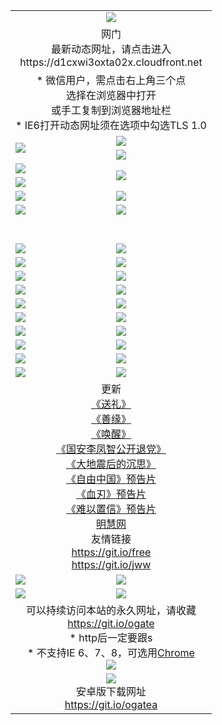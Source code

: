﻿<table>
  <tr></tr>
  <tr><td colspan=2 align=center><img src="https://cloud.githubusercontent.com/assets/11880933/13434984/f430fae2-e012-11e5-814f-c2df1e82b247.jpg" /></td></tr>
  <tr><td colspan=2 align=center>网门<br>最新动态网址，请点击进入
<br>https://d1cxwi3oxta02x.cloudfront.net
    </td>
  </tr>
  <tr>
    <td colspan=2 align=center>* 微信用户，需点击右上角三个点<br>选择在浏览器中打开<br>或手工复制到浏览器地址栏
    <br>* IE6打开动态网址须在选项中勾选TLS 1.0</td>
  </tr>
  <tr>
    <td rowspan=2><a href="https://d1cxwi3oxta02x.cloudfront.net/ogUP.aspx?name=11DKC.mp4&list=11DKC" target="_blank"><img src="https://d1cxwi3oxta02x.cloudfront.net/Up/11DKC1.jpg" /></a></td> 
    <td><div><a href="https://d1cxwi3oxta02x.cloudfront.net/ogUP.aspx?name=LRWS.mp4&list=LRWS" target="_blank"><img src="https://d1cxwi3oxta02x.cloudfront.net/Up/LRWS.jpg" /></a></td>
   </tr>
  <tr>
    <td><a href="https://d1cxwi3oxta02x.cloudfront.net/ogNiceVedio.aspx" target="_blank"><img src="https://d1cxwi3oxta02x.cloudfront.net/Up/11TGKDY.jpg" /></a></td>
  </tr>
  <tr>
    <td><a href="https://d1cxwi3oxta02x.cloudfront.net/ogUP.aspx?name=JQR.mp4&count=2" target="_blank"><img src="https://d1cxwi3oxta02x.cloudfront.net/Up/JQR.jpg" /></a></td>   
    <td rowspan=2><a href="https://d1cxwi3oxta02x.cloudfront.net/ogUP.aspx?name=JP.mp4&count=9" target="_blank"><img src="https://d1cxwi3oxta02x.cloudfront.net/Up/JP.jpg" /></td>
  </tr>
  <tr>
    <td><a href="https://d1cxwi3oxta02x.cloudfront.net/ogUP.aspx?name=WH.mp4" target="_blank"><img src="https://d1cxwi3oxta02x.cloudfront.net/Up/WH.jpg" /></a></td>
  </tr>
  <tr>
    <td><a href="https://d1cxwi3oxta02x.cloudfront.net/ogUP.aspx?name=SSZJ.mp4&list=SSZJ" target="_blank"><img src="https://d1cxwi3oxta02x.cloudfront.net/Up/SSZJ.jpg" /></a></td>
    <td><a href="https://d1cxwi3oxta02x.cloudfront.net/ogUP.aspx?name=1XQK.mp4&count=13" target="_blank"><img src="https://d1cxwi3oxta02x.cloudfront.net/Up/1XQK.jpg" /></a</td>
  </tr>
  <tr>
    <td><a href="https://d1cxwi3oxta02x.cloudfront.net/ogUP.aspx?name=ZY.mp4&count=2015|16" target="_blank"><img src="https://d1cxwi3oxta02x.cloudfront.net/Up/ZY.jpg" /></a</td>
    <td><a href="https://d1cxwi3oxta02x.cloudfront.net/ogUP.aspx?name=XTFY.mp4&count=B|2,A|24" target="_blank"><img src="https://d1cxwi3oxta02x.cloudfront.net/Up/XTFY.jpg" /></a></td>
  </tr>
  <tr height="40">
  </tr>
  <tr>
    <td><a href="https://d1cxwi3oxta02x.cloudfront.net/ogUP.aspx?name=4EE/QQ.mp4&list=4EEQQ" target="_blank"><img src="https://d1cxwi3oxta02x.cloudfront.net/Up/4EE/QQ0.jpg"/></a></td>
    <td><a href="https://d1cxwi3oxta02x.cloudfront.net/ogUP.aspx?name=4EE/HQ.mp4&list=4EEHQ" target="_blank"><img src="https://d1cxwi3oxta02x.cloudfront.net/Up/4EE/HQ0.jpg"/></a></td>
  </tr>
  <tr>
    <td><a href="https://d1cxwi3oxta02x.cloudfront.net/ogUP.aspx?name=4EE/ZG.mp4&list=4EEZG" target="_blank"><img src="https://d1cxwi3oxta02x.cloudfront.net/Up/4EE/ZG0.jpg"/></a></td>
    <td><a href="https://d1cxwi3oxta02x.cloudfront.net/ogUP.aspx?name=4EE/DJ.mp4&list=4EEDJ" target="_blank"><img src="https://d1cxwi3oxta02x.cloudfront.net/Up/4EE/DJ0.jpg"/></a></td>
  </tr>
  <tr>
    <td><a href="https://d1cxwi3oxta02x.cloudfront.net/ogUP.aspx?name=4EE/GX.mp4&list=4EEGX" target="_blank"><img src="https://d1cxwi3oxta02x.cloudfront.net/Up/4EE/GX0.jpg"/></a></td>
    <td><a href="https://d1cxwi3oxta02x.cloudfront.net/ogUP.aspx?name=4EE/HD.mp4&list=4EEHD" target="_blank"><img src="https://d1cxwi3oxta02x.cloudfront.net/Up/4EE/HD0.jpg"/></a></td>
  </tr>
  <tr>
    <td><a href="https://d1cxwi3oxta02x.cloudfront.net/ogUP.aspx?name=4EE/TX.mp4&list=4EETX" target="_blank"><img src="https://d1cxwi3oxta02x.cloudfront.net/Up/4EE/TX0.jpg"/></a></td>
    <td><a href="https://d1cxwi3oxta02x.cloudfront.net/ogUP.aspx?name=4EE/WZ.mp4&list=4EEWZ" target="_blank"><img src="https://d1cxwi3oxta02x.cloudfront.net/Up/4EE/WZ0.jpg"/></a></td>
  </tr>
  <tr>
    <td><a href="https://d1cxwi3oxta02x.cloudfront.net/onUP.aspx?name=https://d1ni6yqhqrtjo7.cloudfront.net/" target="_blank"><img src="https://d1cxwi3oxta02x.cloudfront.net/Up/0DTW.jpg"/></a></td>
    <td><a href="https://d1cxwi3oxta02x.cloudfront.net/onUP.aspx?name=https://d240ns8up8earz.cloudfront.net/acenter/" target="_blank"><img src="https://d1cxwi3oxta02x.cloudfront.net/Up/0TDW.jpg" /></a></td>
  </tr>
  <tr>
    <td><a href="https://d1cxwi3oxta02x.cloudfront.net/onUP.aspx?name=https://d4508d6vomz2p.cloudfront.net/gb/nsc413.htm" target="_blank"><img src="https://d1cxwi3oxta02x.cloudfront.net/Up/0DJY.jpg" /></a></td>
    <td><a href="https://d1cxwi3oxta02x.cloudfront.net/onUP.aspx?name=https://dilo7bqpjb57y.cloudfront.net/xtr/gb/prog204.html" target="_blank"><img src="https://d1cxwi3oxta02x.cloudfront.net/Up/0XTR.jpg" /></a></td>
  </tr>
  <tr>
    <td><a href="https://d1cxwi3oxta02x.cloudfront.net/onUP.aspx?name=https://d3aj00iefsmfgc.cloudfront.net/" target="_blank"><img src="https://d1cxwi3oxta02x.cloudfront.net/Up/0MHW.jpg" /></a></td>
    <td><a href="https://d1cxwi3oxta02x.cloudfront.net/onUP.aspx?name=https://d20wz7qt14x5d2.cloudfront.net/" target="_blank"><img src="https://d1cxwi3oxta02x.cloudfront.net/Up/0ZJW.jpg" /></a></td>
  </tr>
  <tr>
    <td><a href="https://d1cxwi3oxta02x.cloudfront.net/ogUP.aspx?name=0FG.zip" target="_blank"><img src="https://d1cxwi3oxta02x.cloudfront.net/Up/0FG.jpg" /></a></td>
    <td><a href="https://d1cxwi3oxta02x.cloudfront.net/ogUP.aspx?name=0FGA.apk" target="_blank"><img src="https://d1cxwi3oxta02x.cloudfront.net/Up/0FGA.jpg" /></a></td>
  </tr>
  <tr>
    <td><a href="https://d1cxwi3oxta02x.cloudfront.net/ogUP.aspx?name=0U.zip" target="_blank"><img src="https://d1cxwi3oxta02x.cloudfront.net/Up/0U.jpg" /></a></td>
    <td><a href="https://d1cxwi3oxta02x.cloudfront.net/ogUP.aspx?name=0UA.apk" target="_blank"><img src="https://d1cxwi3oxta02x.cloudfront.net/Up/0UA.jpg" /></a></td>
  </tr>
  <tr>
    <td><a href="https://d1cxwi3oxta02x.cloudfront.net/ogUP.aspx?name=0iPPOTV.zip" target="_blank"><img src="https://d1cxwi3oxta02x.cloudfront.net/Up/0iPPOTV.jpg" /></a></td>
    <td><a href="https://d1cxwi3oxta02x.cloudfront.net/ogUP.aspx?name=0iNTD.apk" target="_blank"><img src="https://d1cxwi3oxta02x.cloudfront.net/Up/0iNTD.jpg" /></a></td>
  </tr>
  <tr>
    <td colspan=2 align=center>更新<br>
      <a href="https://d1cxwi3oxta02x.cloudfront.net/ogUP.aspx?name=4ESL.mp4" target="_blank">《送礼》</a><br>
      <a href="https://d1cxwi3oxta02x.cloudfront.net/ogUP.aspx?name=4ESY.mp4" target="_blank">《善缘》</a><br>
      <a href="https://d1cxwi3oxta02x.cloudfront.net/ogUP.aspx?name=4EHX.mp4" target="_blank">《唤醒》</a><br>
      <a href="https://d1cxwi3oxta02x.cloudfront.net/ogUP.aspx?name=4LFZ.mp4" target="_blank">《国安李凤智公开退党》</a><br>
      <a href="https://d1cxwi3oxta02x.cloudfront.net/ogUP.aspx?name=4DDZHDCS.mp4" target="_blank">《大地震后的沉思》</a><br>
      <a href="https://d1cxwi3oxta02x.cloudfront.net/ogUP.aspx?name=11ZYZG0.mp4" target="_blank">《自由中国》预告片</a><br>
      <a href="https://d1cxwi3oxta02x.cloudfront.net/ogUP.aspx?name=11XR.mp4" target="_blank">《血刃》预告片</a><br>
      <a href="https://d1cxwi3oxta02x.cloudfront.net/ogUP.aspx?name=11NYZX.mp4&count=2" target="_blank">《难以置信》预告片</a><br>
      <a href="https://d1cxwi3oxta02x.cloudfront.net/onUP.aspx?name=https://www.minghui.org/" target="_blank">明慧网</a><br>
      友情链接<br>
      <a href="https://d1cxwi3oxta02x.cloudfront.net/onUP.aspx?name=https://git.io/free" target="_blank">https://git.io/free</a><br>
      <a href="https://d1cxwi3oxta02x.cloudfront.net/onUP.aspx?name=https://git.io/jww" target="_blank">https://git.io/jww</a></td>
    </td>
  </tr>
  <tr>
    <td><a href="https://d1cxwi3oxta02x.cloudfront.net/ogNice.aspx" target="_blank"><img src="https://d1cxwi3oxta02x.cloudfront.net/Up/0WCYY.jpg" /></a></td>
    <td><a href="https://d1cxwi3oxta02x.cloudfront.net/onCO.aspx?ob=600事物&op=增删改&args=WH1~%23类型6新闻%7c%23类型6评论&mode=" target="_blank"><img src="https://d1cxwi3oxta02x.cloudfront.net/Up/0WZTT.jpg" /></a></td> 
  </tr>
  <tr>
    <td><a href="https://d1cxwi3oxta02x.cloudfront.net/ogDY.aspx" target="_blank"><img src="https://d1cxwi3oxta02x.cloudfront.net/Up/0FK.jpg" /></a></td>
    <td><a href="https://d1cxwi3oxta02x.cloudfront.net/ogST.aspx" target="_blank"><img src="https://d1cxwi3oxta02x.cloudfront.net/Up/0ST.jpg" /></a></td> 
  </tr>
  <tr>
    <td colspan=2 align=center>可以持续访问本站的永久网址，请收藏<br/><a href="https://git.io/ogate" target="_blank">https://git.io/ogate</a><br/>* http后一定要跟s<br/>* 不支持IE 6、7、8，可选用<a href="https://d1cxwi3oxta02x.cloudfront.net/ogUP.aspx?name=0ChromePortable.zip">Chrome</a><br/><a href="https://d1cxwi3oxta02x.cloudfront.net/Up/0WMGDL2.png" target="_blank"><img src="https://d1cxwi3oxta02x.cloudfront.net/Up/0WMGD2.png"/></a></td>
  </tr>
  <tr>
    <td colspan=2 align=center><a href="https://d1cxwi3oxta02x.cloudfront.net/ogUP.aspx?name=0oGate.apk" target="_blank"><img src="https://cloud.githubusercontent.com/assets/11880933/13720399/75e143ee-e842-11e5-9f0a-1421f423c80f.jpg" /></a><br>安卓版下载网址<br><a href="https://git.io/ogatea">https://git.io/ogatea</a></td>
  </tr>
  <!--tr>
    <td colspan=2 align=center>可能失效的动态网址
    </td>
  </tr-->
</table>
